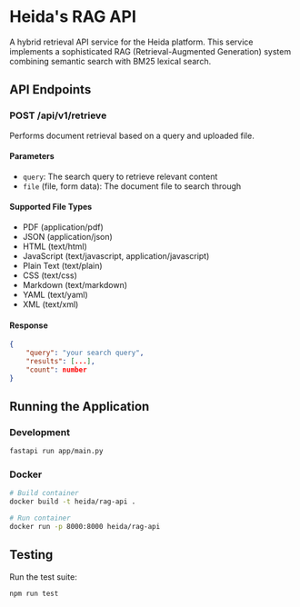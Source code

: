 # Heida's RAG API

A hybrid retrieval API service for the Heida platform. This service implements a sophisticated RAG (Retrieval-Augmented Generation) system combining semantic search with BM25 lexical search.

## API Endpoints

### POST /api/v1/retrieve

Performs document retrieval based on a query and uploaded file.

#### Parameters

- `query`: The search query to retrieve relevant content
- `file` (file, form data): The document file to search through

#### Supported File Types

- PDF (application/pdf)
- JSON (application/json)
- HTML (text/html)
- JavaScript (text/javascript, application/javascript)
- Plain Text (text/plain)
- CSS (text/css)
- Markdown (text/markdown)
- YAML (text/yaml)
- XML (text/xml)

#### Response

```json
{
    "query": "your search query",
    "results": [...],
    "count": number
}
```

## Running the Application

### Development

```bash
fastapi run app/main.py
```

### Docker

```bash
# Build container
docker build -t heida/rag-api .

# Run container
docker run -p 8000:8000 heida/rag-api
```

## Testing

Run the test suite:

```bash
npm run test
```
